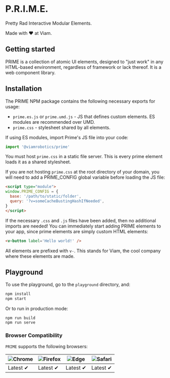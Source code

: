 # P.R.I.M.E.

Pretty Rad Interactive Modular Elements.

Made with ❤️ at Viam.

## Getting started

PRIME is a collection of atomic UI elements, designed to "just work" in any HTML-based environment, regardless of framework or lack thereof. It is a web component library.

## Installation

The PRIME NPM package contains the following necessary exports for usage:
* `prime.es.js` or `prime.umd.js` - JS that defines custom elements. ES modules are recommended over UMD.
* `prime.css` - stylesheet shared by all elements.

If using ES modules, import Prime's JS file into your code:

```ts
import '@viamrobotics/prime'
```

You must host `prime.css` in a static file server. This is every prime element loads it as a shared stylesheet.

If you are not hosting `prime.css` at the root directory of your domain, you will need to add a PRIME_CONFIG global variable before loading the JS file:

```html
<script type="module">
window.PRIME_CONFIG = {
  base: '/path/to/static/folder',
  query: '?v=someCacheBustingHashIfNeeded',
}
</script>
```

If the necessary `.css` and `.js` files have been added, then no additional imports are needed!
You can immediately start adding PRIME elements to your app, since prime elements are simply custom HTML elements:

```html
<v-button label='Hello world!' />
```

All elements are prefixed with `v-`. This stands for Viam, the cool company where these elements are made.

## Playground

To use the playground, go to the `playground` directory, and:
```bash
npm install
npm start
```
Or to run in production mode:
```
npm run build
npm run serve
```

### Browser Compatibility

`PRIME` supports the following browsers:

![Chrome](https://raw.githubusercontent.com/alrra/browser-logos/master/src/chrome/chrome_48x48.png) | ![Firefox](https://raw.githubusercontent.com/alrra/browser-logos/master/src/firefox/firefox_48x48.png) | ![Edge](https://raw.githubusercontent.com/alrra/browser-logos/master/src/edge/edge_48x48.png) | ![Safari](https://raw.githubusercontent.com/alrra/browser-logos/master/src/safari/safari_48x48.png)
--- | --- | --- | --- |
Latest ✔ | Latest ✔ | Latest ✔ | Latest ✔ |